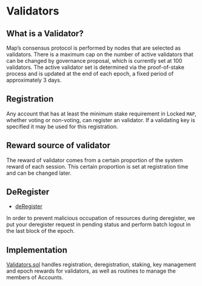# Validators

## What is a Validator?

Map’s consensus protocol is performed by nodes that are selected as validators. There is a maximum cap on the number of active validators that can be changed by governance proposal, which is currently set at 100 validators. The active validator set is determined via the proof-of-stake process and is updated at the end of each epoch, a fixed period of approximately 3 days.

## Registration

Any account that has at least the minimum stake requirement in Locked `MAP`, whether voting or non-voting, can register an validator. If a validating key is specified it may be used for this registration.

## Reward source of validator

The reward of validator comes from a certain proportion of the system reward of each session. This certain proportion is set at registration time and can be changed later.

## DeRegister

- [deRegister](/develop/map-relay-chain/marker/AboutValidator.md)

In order to prevent malicious occupation of resources during deregister, we put your deregister request in pending status and perform batch logout in the last block of the epoch.


## Implementation

[Validators.sol](https://github.com/mapprotocol/atlas-contracts/blob/main/contracts/governance/Validators.sol) handles registration, deregistration, staking, key management and epoch rewards for validators, as well as routines to manage the members of Accounts.